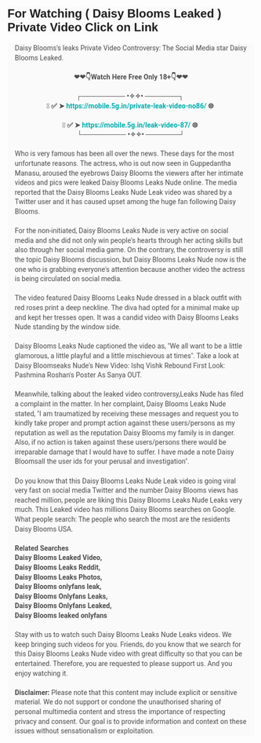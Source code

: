<h1 style="text-align: left;"><span style="background-color: #fafafa; color: #202020; font-family: helvetica_neue_boldcond, Arial, sans; font-size: 24px;">For Watching ( Daisy Blooms Leaked ) Private Video Click on Link</span></h1><div class="post-content clearfix" style="--tw-border-opacity: 1; --tw-ring-color: rgba(59,130,246,.5); --tw-ring-inset: var(--tw-empty,); --tw-ring-offset-color: #fff; --tw-ring-offset-shadow: 0 0 #0000; --tw-ring-offset-width: 0px; --tw-ring-shadow: 0 0 #0000; --tw-shadow: 0 0 #0000; background-color: #fafafa; border-color: rgba(228,228,231,var(--tw-border-opacity)); border-image: initial; border-style: solid; border-width: 0px; box-sizing: initial; clear: both; color: #202020; font-family: Roboto, sans-serif; font-size: 14px; margin-top: 10px;"><div class="post-description editable-container tooltip-on-mouse" style="--tw-border-opacity: 1; --tw-ring-color: rgba(59,130,246,.5); --tw-ring-inset: var(--tw-empty,); --tw-ring-offset-color: #fff; --tw-ring-offset-shadow: 0 0 #0000; --tw-ring-offset-width: 0px; --tw-ring-shadow: 0 0 #0000; --tw-shadow: 0 0 #0000; border-color: rgba(228,228,231,var(--tw-border-opacity)); border-image: initial; border-style: solid; border-width: 0px; box-sizing: initial; color: #4c4d4f; hyphens: auto; line-height: 1.4; margin-left: 15px; margin-right: 15px; overflow-wrap: break-word; position: relative;"><div class="tCustomization tCustomization_post_description" id="postDescription_4153597861" style="--tw-border-opacity: 1; --tw-ring-color: rgba(59,130,246,.5); --tw-ring-inset: var(--tw-empty,); --tw-ring-offset-color: #fff; --tw-ring-offset-shadow: 0 0 #0000; --tw-ring-offset-width: 0px; --tw-ring-shadow: 0 0 #0000; --tw-shadow: 0 0 #0000; border-color: rgba(228,228,231,var(--tw-border-opacity)); border-image: initial; border-style: solid; border-width: 0px; box-sizing: initial;"><p style="--tw-border-opacity: 1; --tw-ring-color: rgba(59,130,246,.5); --tw-ring-inset: var(--tw-empty,); --tw-ring-offset-color: #fff; --tw-ring-offset-shadow: 0 0 #0000; --tw-ring-offset-width: 0px; --tw-ring-shadow: 0 0 #0000; --tw-shadow: 0 0 #0000; border-color: rgba(228,228,231,var(--tw-border-opacity)); border-image: initial; border-style: solid; border-width: 0px; box-sizing: initial; hyphens: auto; margin: 0px; overflow-wrap: break-word;">Daisy Blooms's leaks Private Video Controversy: The Social Media star Daisy Blooms Leaked.</p><p style="--tw-border-opacity: 1; --tw-ring-color: rgba(59,130,246,.5); --tw-ring-inset: var(--tw-empty,); --tw-ring-offset-color: #fff; --tw-ring-offset-shadow: 0 0 #0000; --tw-ring-offset-width: 0px; --tw-ring-shadow: 0 0 #0000; --tw-shadow: 0 0 #0000; border-color: rgba(228,228,231,var(--tw-border-opacity)); border-image: initial; border-style: solid; border-width: 0px; box-sizing: initial; hyphens: auto; margin: 0px; overflow-wrap: break-word; text-align: center;"><br style="--tw-border-opacity: 1; --tw-ring-color: rgba(59,130,246,.5); --tw-ring-inset: var(--tw-empty,); --tw-ring-offset-color: #fff; --tw-ring-offset-shadow: 0 0 #0000; --tw-ring-offset-width: 0px; --tw-ring-shadow: 0 0 #0000; --tw-shadow: 0 0 #0000; border-color: rgba(228,228,231,var(--tw-border-opacity)); border-image: initial; border-style: solid; border-width: 0px; box-sizing: initial;" /></p><p style="--tw-border-opacity: 1; --tw-ring-color: rgba(59,130,246,.5); --tw-ring-inset: var(--tw-empty,); --tw-ring-offset-color: #fff; --tw-ring-offset-shadow: 0 0 #0000; --tw-ring-offset-width: 0px; --tw-ring-shadow: 0 0 #0000; --tw-shadow: 0 0 #0000; border-color: rgba(228,228,231,var(--tw-border-opacity)); border-image: initial; border-style: solid; border-width: 0px; box-sizing: initial; hyphens: auto; margin: 0px; overflow-wrap: break-word; text-align: center;"><span style="--tw-border-opacity: 1; --tw-ring-color: rgba(59,130,246,.5); --tw-ring-inset: var(--tw-empty,); --tw-ring-offset-color: #fff; --tw-ring-offset-shadow: 0 0 #0000; --tw-ring-offset-width: 0px; --tw-ring-shadow: 0 0 #0000; --tw-shadow: 0 0 #0000; border-color: rgba(228,228,231,var(--tw-border-opacity)); border-image: initial; border-style: solid; border-width: 0px; box-sizing: initial; font-weight: 700;">❤❤👇Watch Here Free Only 18+👇❤❤​</span></p><p style="--tw-border-opacity: 1; --tw-ring-color: rgba(59,130,246,.5); --tw-ring-inset: var(--tw-empty,); --tw-ring-offset-color: #fff; --tw-ring-offset-shadow: 0 0 #0000; --tw-ring-offset-width: 0px; --tw-ring-shadow: 0 0 #0000; --tw-shadow: 0 0 #0000; border-color: rgba(228,228,231,var(--tw-border-opacity)); border-image: initial; border-style: solid; border-width: 0px; box-sizing: initial; hyphens: auto; margin: 0px; overflow-wrap: break-word; text-align: center;">&nbsp;</p><p style="--tw-border-opacity: 1; --tw-ring-color: rgba(59,130,246,.5); --tw-ring-inset: var(--tw-empty,); --tw-ring-offset-color: #fff; --tw-ring-offset-shadow: 0 0 #0000; --tw-ring-offset-width: 0px; --tw-ring-shadow: 0 0 #0000; --tw-shadow: 0 0 #0000; border-color: rgba(228,228,231,var(--tw-border-opacity)); border-image: initial; border-style: solid; border-width: 0px; box-sizing: initial; hyphens: auto; margin: 0px; overflow-wrap: break-word; text-align: center;"><span style="--tw-border-opacity: 1; --tw-ring-color: rgba(59,130,246,.5); --tw-ring-inset: var(--tw-empty,); --tw-ring-offset-color: #fff; --tw-ring-offset-shadow: 0 0 #0000; --tw-ring-offset-width: 0px; --tw-ring-shadow: 0 0 #0000; --tw-shadow: 0 0 #0000; border-color: rgba(228,228,231,var(--tw-border-opacity)); border-image: initial; border-style: solid; border-width: 0px; box-sizing: initial; font-weight: 700;">┌───────── •✧✧• ───────┐</span>&nbsp;</p><p style="--tw-border-opacity: 1; --tw-ring-color: rgba(59,130,246,.5); --tw-ring-inset: var(--tw-empty,); --tw-ring-offset-color: #fff; --tw-ring-offset-shadow: 0 0 #0000; --tw-ring-offset-width: 0px; --tw-ring-shadow: 0 0 #0000; --tw-shadow: 0 0 #0000; border-color: rgba(228,228,231,var(--tw-border-opacity)); border-image: initial; border-style: solid; border-width: 0px; box-sizing: initial; hyphens: auto; margin: 0px; overflow-wrap: break-word; text-align: center;"><span style="--tw-border-opacity: 1; --tw-ring-color: rgba(59,130,246,.5); --tw-ring-inset: var(--tw-empty,); --tw-ring-offset-color: #fff; --tw-ring-offset-shadow: 0 0 #0000; --tw-ring-offset-width: 0px; --tw-ring-shadow: 0 0 #0000; --tw-shadow: 0 0 #0000; border-color: rgba(228,228,231,var(--tw-border-opacity)); border-image: initial; border-style: solid; border-width: 0px; box-sizing: initial; font-weight: 700;">📌 ✅ ➤&nbsp;<a href="https://mobile.5g.in/private-leak-video-no86/" rel="nofollow" style="--tw-border-opacity: 1; --tw-ring-color: rgba(59,130,246,.5); --tw-ring-inset: var(--tw-empty,); --tw-ring-offset-color: #fff; --tw-ring-offset-shadow: 0 0 #0000; --tw-ring-offset-width: 0px; --tw-ring-shadow: 0 0 #0000; --tw-shadow: 0 0 #0000; border-color: rgba(228,228,231,var(--tw-border-opacity)); border-image: initial; border-style: solid; border-width: 0px; box-sizing: initial; color: #00adae; cursor: pointer; hyphens: auto; overflow-wrap: break-word; text-decoration-line: none;" target="_blank">https://mobile.5g.in/private-leak-video-no86/</a>&nbsp;🌐​</span>&nbsp;</p><p style="--tw-border-opacity: 1; --tw-ring-color: rgba(59,130,246,.5); --tw-ring-inset: var(--tw-empty,); --tw-ring-offset-color: #fff; --tw-ring-offset-shadow: 0 0 #0000; --tw-ring-offset-width: 0px; --tw-ring-shadow: 0 0 #0000; --tw-shadow: 0 0 #0000; border-color: rgba(228,228,231,var(--tw-border-opacity)); border-image: initial; border-style: solid; border-width: 0px; box-sizing: initial; hyphens: auto; margin: 0px; overflow-wrap: break-word; text-align: center;">&nbsp;</p><p style="--tw-border-opacity: 1; --tw-ring-color: rgba(59,130,246,.5); --tw-ring-inset: var(--tw-empty,); --tw-ring-offset-color: #fff; --tw-ring-offset-shadow: 0 0 #0000; --tw-ring-offset-width: 0px; --tw-ring-shadow: 0 0 #0000; --tw-shadow: 0 0 #0000; border-color: rgba(228,228,231,var(--tw-border-opacity)); border-image: initial; border-style: solid; border-width: 0px; box-sizing: initial; hyphens: auto; margin: 0px; overflow-wrap: break-word; text-align: center;"><span style="--tw-border-opacity: 1; --tw-ring-color: rgba(59,130,246,.5); --tw-ring-inset: var(--tw-empty,); --tw-ring-offset-color: #fff; --tw-ring-offset-shadow: 0 0 #0000; --tw-ring-offset-width: 0px; --tw-ring-shadow: 0 0 #0000; --tw-shadow: 0 0 #0000; border-color: rgba(228,228,231,var(--tw-border-opacity)); border-image: initial; border-style: solid; border-width: 0px; box-sizing: initial; font-weight: 700;">📌 ✅ ➤&nbsp;<a href="https://mobile.5g.in/leak-video-87/" rel="nofollow" style="--tw-border-opacity: 1; --tw-ring-color: rgba(59,130,246,.5); --tw-ring-inset: var(--tw-empty,); --tw-ring-offset-color: #fff; --tw-ring-offset-shadow: 0 0 #0000; --tw-ring-offset-width: 0px; --tw-ring-shadow: 0 0 #0000; --tw-shadow: 0 0 #0000; border-color: rgba(228,228,231,var(--tw-border-opacity)); border-image: initial; border-style: solid; border-width: 0px; box-sizing: initial; color: #00adae; cursor: pointer; hyphens: auto; overflow-wrap: break-word; text-decoration-line: none;" target="_blank">https://mobile.5g.in/leak-video-87/</a>&nbsp;🌐​</span>&nbsp;</p><p style="--tw-border-opacity: 1; --tw-ring-color: rgba(59,130,246,.5); --tw-ring-inset: var(--tw-empty,); --tw-ring-offset-color: #fff; --tw-ring-offset-shadow: 0 0 #0000; --tw-ring-offset-width: 0px; --tw-ring-shadow: 0 0 #0000; --tw-shadow: 0 0 #0000; border-color: rgba(228,228,231,var(--tw-border-opacity)); border-image: initial; border-style: solid; border-width: 0px; box-sizing: initial; hyphens: auto; margin: 0px; overflow-wrap: break-word; text-align: center;"><span style="--tw-border-opacity: 1; --tw-ring-color: rgba(59,130,246,.5); --tw-ring-inset: var(--tw-empty,); --tw-ring-offset-color: #fff; --tw-ring-offset-shadow: 0 0 #0000; --tw-ring-offset-width: 0px; --tw-ring-shadow: 0 0 #0000; --tw-shadow: 0 0 #0000; border-color: rgba(228,228,231,var(--tw-border-opacity)); border-image: initial; border-style: solid; border-width: 0px; box-sizing: initial; font-weight: 700;">└───────── •✧✧• ───────┘</span></p><p style="--tw-border-opacity: 1; --tw-ring-color: rgba(59,130,246,.5); --tw-ring-inset: var(--tw-empty,); --tw-ring-offset-color: #fff; --tw-ring-offset-shadow: 0 0 #0000; --tw-ring-offset-width: 0px; --tw-ring-shadow: 0 0 #0000; --tw-shadow: 0 0 #0000; border-color: rgba(228,228,231,var(--tw-border-opacity)); border-image: initial; border-style: solid; border-width: 0px; box-sizing: initial; hyphens: auto; margin: 0px; overflow-wrap: break-word; text-align: center;">&nbsp;</p><p style="--tw-border-opacity: 1; --tw-ring-color: rgba(59,130,246,.5); --tw-ring-inset: var(--tw-empty,); --tw-ring-offset-color: #fff; --tw-ring-offset-shadow: 0 0 #0000; --tw-ring-offset-width: 0px; --tw-ring-shadow: 0 0 #0000; --tw-shadow: 0 0 #0000; border-color: rgba(228,228,231,var(--tw-border-opacity)); border-image: initial; border-style: solid; border-width: 0px; box-sizing: initial; hyphens: auto; margin: 0px; overflow-wrap: break-word;">Who is very famous has been all over the news. These days for the most unfortunate reasons. The actress, who is out now seen in Guppedantha Manasu, aroused the eyebrows Daisy Blooms the viewers after her intimate videos and pics were leaked Daisy Blooms Leaks Nude online. The media reported that the Daisy Blooms Leaks Nude Leak video was shared by a Twitter user and it has caused upset among the huge fan following Daisy Blooms.</p><p style="--tw-border-opacity: 1; --tw-ring-color: rgba(59,130,246,.5); --tw-ring-inset: var(--tw-empty,); --tw-ring-offset-color: #fff; --tw-ring-offset-shadow: 0 0 #0000; --tw-ring-offset-width: 0px; --tw-ring-shadow: 0 0 #0000; --tw-shadow: 0 0 #0000; border-color: rgba(228,228,231,var(--tw-border-opacity)); border-image: initial; border-style: solid; border-width: 0px; box-sizing: initial; hyphens: auto; margin: 0px; overflow-wrap: break-word;">&nbsp;</p><p style="--tw-border-opacity: 1; --tw-ring-color: rgba(59,130,246,.5); --tw-ring-inset: var(--tw-empty,); --tw-ring-offset-color: #fff; --tw-ring-offset-shadow: 0 0 #0000; --tw-ring-offset-width: 0px; --tw-ring-shadow: 0 0 #0000; --tw-shadow: 0 0 #0000; border-color: rgba(228,228,231,var(--tw-border-opacity)); border-image: initial; border-style: solid; border-width: 0px; box-sizing: initial; hyphens: auto; margin: 0px; overflow-wrap: break-word;">For the non-initiated, Daisy Blooms Leaks Nude is very active on social media and she did not only win people's hearts through her acting skills but also through her social media game. On the contrary, the controversy is still the topic Daisy Blooms discussion, but Daisy Blooms Leaks Nude now is the one who is grabbing everyone's attention because another video the actress is being circulated on social media.</p><p style="--tw-border-opacity: 1; --tw-ring-color: rgba(59,130,246,.5); --tw-ring-inset: var(--tw-empty,); --tw-ring-offset-color: #fff; --tw-ring-offset-shadow: 0 0 #0000; --tw-ring-offset-width: 0px; --tw-ring-shadow: 0 0 #0000; --tw-shadow: 0 0 #0000; border-color: rgba(228,228,231,var(--tw-border-opacity)); border-image: initial; border-style: solid; border-width: 0px; box-sizing: initial; hyphens: auto; margin: 0px; overflow-wrap: break-word;"><br style="--tw-border-opacity: 1; --tw-ring-color: rgba(59,130,246,.5); --tw-ring-inset: var(--tw-empty,); --tw-ring-offset-color: #fff; --tw-ring-offset-shadow: 0 0 #0000; --tw-ring-offset-width: 0px; --tw-ring-shadow: 0 0 #0000; --tw-shadow: 0 0 #0000; border-color: rgba(228,228,231,var(--tw-border-opacity)); border-image: initial; border-style: solid; border-width: 0px; box-sizing: initial;" />The video featured Daisy Blooms Leaks Nude dressed in a black outfit with red roses print a deep neckline. The diva had opted for a minimal make up and kept her tresses open. It was a candid video with Daisy Blooms Leaks Nude standing by the window side.</p><p style="--tw-border-opacity: 1; --tw-ring-color: rgba(59,130,246,.5); --tw-ring-inset: var(--tw-empty,); --tw-ring-offset-color: #fff; --tw-ring-offset-shadow: 0 0 #0000; --tw-ring-offset-width: 0px; --tw-ring-shadow: 0 0 #0000; --tw-shadow: 0 0 #0000; border-color: rgba(228,228,231,var(--tw-border-opacity)); border-image: initial; border-style: solid; border-width: 0px; box-sizing: initial; hyphens: auto; margin: 0px; overflow-wrap: break-word;"><br /></p><p style="--tw-border-opacity: 1; --tw-ring-color: rgba(59,130,246,.5); --tw-ring-inset: var(--tw-empty,); --tw-ring-offset-color: #fff; --tw-ring-offset-shadow: 0 0 #0000; --tw-ring-offset-width: 0px; --tw-ring-shadow: 0 0 #0000; --tw-shadow: 0 0 #0000; border-color: rgba(228,228,231,var(--tw-border-opacity)); border-image: initial; border-style: solid; border-width: 0px; box-sizing: initial; hyphens: auto; margin: 0px; overflow-wrap: break-word;">Daisy Blooms Leaks Nude captioned the video as, "We all want to be a little glamorous, a little playful and a little mischievous at times". Take a look at Daisy Bloomseaks Nude's New Video: Ishq Vishk Rebound First Look: Pashmina Roshan's Poster As Sanya OUT.</p><p style="--tw-border-opacity: 1; --tw-ring-color: rgba(59,130,246,.5); --tw-ring-inset: var(--tw-empty,); --tw-ring-offset-color: #fff; --tw-ring-offset-shadow: 0 0 #0000; --tw-ring-offset-width: 0px; --tw-ring-shadow: 0 0 #0000; --tw-shadow: 0 0 #0000; border-color: rgba(228,228,231,var(--tw-border-opacity)); border-image: initial; border-style: solid; border-width: 0px; box-sizing: initial; hyphens: auto; margin: 0px; overflow-wrap: break-word;"><br /></p><p style="--tw-border-opacity: 1; --tw-ring-color: rgba(59,130,246,.5); --tw-ring-inset: var(--tw-empty,); --tw-ring-offset-color: #fff; --tw-ring-offset-shadow: 0 0 #0000; --tw-ring-offset-width: 0px; --tw-ring-shadow: 0 0 #0000; --tw-shadow: 0 0 #0000; border-color: rgba(228,228,231,var(--tw-border-opacity)); border-image: initial; border-style: solid; border-width: 0px; box-sizing: initial; hyphens: auto; margin: 0px; overflow-wrap: break-word;">Meanwhile, talking about the leaked video controversy,Leaks Nude has filed a complaint in the matter. In her complaint, Daisy Blooms Leaks Nude stated, "I am traumatized by receiving these messages and request you to kindly take proper and prompt action against these users/persons as my reputation as well as the reputation Daisy Blooms my family is in danger. Also, if no action is taken against these users/persons there would be irreparable damage that I would have to suffer. I have made a note Daisy Bloomsall the user ids for your perusal and investigation".</p><p style="--tw-border-opacity: 1; --tw-ring-color: rgba(59,130,246,.5); --tw-ring-inset: var(--tw-empty,); --tw-ring-offset-color: #fff; --tw-ring-offset-shadow: 0 0 #0000; --tw-ring-offset-width: 0px; --tw-ring-shadow: 0 0 #0000; --tw-shadow: 0 0 #0000; border-color: rgba(228,228,231,var(--tw-border-opacity)); border-image: initial; border-style: solid; border-width: 0px; box-sizing: initial; hyphens: auto; margin: 0px; overflow-wrap: break-word;">&nbsp;</p><p style="--tw-border-opacity: 1; --tw-ring-color: rgba(59,130,246,.5); --tw-ring-inset: var(--tw-empty,); --tw-ring-offset-color: #fff; --tw-ring-offset-shadow: 0 0 #0000; --tw-ring-offset-width: 0px; --tw-ring-shadow: 0 0 #0000; --tw-shadow: 0 0 #0000; border-color: rgba(228,228,231,var(--tw-border-opacity)); border-image: initial; border-style: solid; border-width: 0px; box-sizing: initial; hyphens: auto; margin: 0px; overflow-wrap: break-word;">Do you know that this Daisy Blooms Leaks Nude Leak video is going viral very fast on social media Twitter and the number Daisy Blooms views has reached million, people are liking this Daisy Blooms Leaks Nude Leaks very much. This Leaked video has millions Daisy Blooms searches on Google. What people search: The people who search the most are the residents Daisy Blooms USA.</p><p style="--tw-border-opacity: 1; --tw-ring-color: rgba(59,130,246,.5); --tw-ring-inset: var(--tw-empty,); --tw-ring-offset-color: #fff; --tw-ring-offset-shadow: 0 0 #0000; --tw-ring-offset-width: 0px; --tw-ring-shadow: 0 0 #0000; --tw-shadow: 0 0 #0000; border-color: rgba(228,228,231,var(--tw-border-opacity)); border-image: initial; border-style: solid; border-width: 0px; box-sizing: initial; hyphens: auto; margin: 0px; overflow-wrap: break-word;">&nbsp;</p><p style="--tw-border-opacity: 1; --tw-ring-color: rgba(59,130,246,.5); --tw-ring-inset: var(--tw-empty,); --tw-ring-offset-color: #fff; --tw-ring-offset-shadow: 0 0 #0000; --tw-ring-offset-width: 0px; --tw-ring-shadow: 0 0 #0000; --tw-shadow: 0 0 #0000; border-color: rgba(228,228,231,var(--tw-border-opacity)); border-image: initial; border-style: solid; border-width: 0px; box-sizing: initial; hyphens: auto; margin: 0px; overflow-wrap: break-word;"><span style="--tw-border-opacity: 1; --tw-ring-color: rgba(59,130,246,.5); --tw-ring-inset: var(--tw-empty,); --tw-ring-offset-color: #fff; --tw-ring-offset-shadow: 0 0 #0000; --tw-ring-offset-width: 0px; --tw-ring-shadow: 0 0 #0000; --tw-shadow: 0 0 #0000; border-color: rgba(228,228,231,var(--tw-border-opacity)); border-image: initial; border-style: solid; border-width: 0px; box-sizing: initial; font-weight: 700;">Related Searches</span><br style="--tw-border-opacity: 1; --tw-ring-color: rgba(59,130,246,.5); --tw-ring-inset: var(--tw-empty,); --tw-ring-offset-color: #fff; --tw-ring-offset-shadow: 0 0 #0000; --tw-ring-offset-width: 0px; --tw-ring-shadow: 0 0 #0000; --tw-shadow: 0 0 #0000; border-color: rgba(228,228,231,var(--tw-border-opacity)); border-image: initial; border-style: solid; border-width: 0px; box-sizing: initial;" /><span style="--tw-border-opacity: 1; --tw-ring-color: rgba(59,130,246,.5); --tw-ring-inset: var(--tw-empty,); --tw-ring-offset-color: #fff; --tw-ring-offset-shadow: 0 0 #0000; --tw-ring-offset-width: 0px; --tw-ring-shadow: 0 0 #0000; --tw-shadow: 0 0 #0000; border-color: rgba(228,228,231,var(--tw-border-opacity)); border-image: initial; border-style: solid; border-width: 0px; box-sizing: initial; font-weight: 700;">Daisy Blooms Leaked Video,</span><br style="--tw-border-opacity: 1; --tw-ring-color: rgba(59,130,246,.5); --tw-ring-inset: var(--tw-empty,); --tw-ring-offset-color: #fff; --tw-ring-offset-shadow: 0 0 #0000; --tw-ring-offset-width: 0px; --tw-ring-shadow: 0 0 #0000; --tw-shadow: 0 0 #0000; border-color: rgba(228,228,231,var(--tw-border-opacity)); border-image: initial; border-style: solid; border-width: 0px; box-sizing: initial;" /><span style="--tw-border-opacity: 1; --tw-ring-color: rgba(59,130,246,.5); --tw-ring-inset: var(--tw-empty,); --tw-ring-offset-color: #fff; --tw-ring-offset-shadow: 0 0 #0000; --tw-ring-offset-width: 0px; --tw-ring-shadow: 0 0 #0000; --tw-shadow: 0 0 #0000; border-color: rgba(228,228,231,var(--tw-border-opacity)); border-image: initial; border-style: solid; border-width: 0px; box-sizing: initial; font-weight: 700;">Daisy Blooms Leaks Reddit,</span><br style="--tw-border-opacity: 1; --tw-ring-color: rgba(59,130,246,.5); --tw-ring-inset: var(--tw-empty,); --tw-ring-offset-color: #fff; --tw-ring-offset-shadow: 0 0 #0000; --tw-ring-offset-width: 0px; --tw-ring-shadow: 0 0 #0000; --tw-shadow: 0 0 #0000; border-color: rgba(228,228,231,var(--tw-border-opacity)); border-image: initial; border-style: solid; border-width: 0px; box-sizing: initial;" /><span style="--tw-border-opacity: 1; --tw-ring-color: rgba(59,130,246,.5); --tw-ring-inset: var(--tw-empty,); --tw-ring-offset-color: #fff; --tw-ring-offset-shadow: 0 0 #0000; --tw-ring-offset-width: 0px; --tw-ring-shadow: 0 0 #0000; --tw-shadow: 0 0 #0000; border-color: rgba(228,228,231,var(--tw-border-opacity)); border-image: initial; border-style: solid; border-width: 0px; box-sizing: initial; font-weight: 700;">Daisy Blooms Leaks Photos,</span><br style="--tw-border-opacity: 1; --tw-ring-color: rgba(59,130,246,.5); --tw-ring-inset: var(--tw-empty,); --tw-ring-offset-color: #fff; --tw-ring-offset-shadow: 0 0 #0000; --tw-ring-offset-width: 0px; --tw-ring-shadow: 0 0 #0000; --tw-shadow: 0 0 #0000; border-color: rgba(228,228,231,var(--tw-border-opacity)); border-image: initial; border-style: solid; border-width: 0px; box-sizing: initial;" /><span style="--tw-border-opacity: 1; --tw-ring-color: rgba(59,130,246,.5); --tw-ring-inset: var(--tw-empty,); --tw-ring-offset-color: #fff; --tw-ring-offset-shadow: 0 0 #0000; --tw-ring-offset-width: 0px; --tw-ring-shadow: 0 0 #0000; --tw-shadow: 0 0 #0000; border-color: rgba(228,228,231,var(--tw-border-opacity)); border-image: initial; border-style: solid; border-width: 0px; box-sizing: initial; font-weight: 700;">Daisy Blooms onlyfans leak,</span><br style="--tw-border-opacity: 1; --tw-ring-color: rgba(59,130,246,.5); --tw-ring-inset: var(--tw-empty,); --tw-ring-offset-color: #fff; --tw-ring-offset-shadow: 0 0 #0000; --tw-ring-offset-width: 0px; --tw-ring-shadow: 0 0 #0000; --tw-shadow: 0 0 #0000; border-color: rgba(228,228,231,var(--tw-border-opacity)); border-image: initial; border-style: solid; border-width: 0px; box-sizing: initial;" /><span style="--tw-border-opacity: 1; --tw-ring-color: rgba(59,130,246,.5); --tw-ring-inset: var(--tw-empty,); --tw-ring-offset-color: #fff; --tw-ring-offset-shadow: 0 0 #0000; --tw-ring-offset-width: 0px; --tw-ring-shadow: 0 0 #0000; --tw-shadow: 0 0 #0000; border-color: rgba(228,228,231,var(--tw-border-opacity)); border-image: initial; border-style: solid; border-width: 0px; box-sizing: initial; font-weight: 700;">Daisy Blooms Onlyfans Leaks,</span><br style="--tw-border-opacity: 1; --tw-ring-color: rgba(59,130,246,.5); --tw-ring-inset: var(--tw-empty,); --tw-ring-offset-color: #fff; --tw-ring-offset-shadow: 0 0 #0000; --tw-ring-offset-width: 0px; --tw-ring-shadow: 0 0 #0000; --tw-shadow: 0 0 #0000; border-color: rgba(228,228,231,var(--tw-border-opacity)); border-image: initial; border-style: solid; border-width: 0px; box-sizing: initial;" /><span style="--tw-border-opacity: 1; --tw-ring-color: rgba(59,130,246,.5); --tw-ring-inset: var(--tw-empty,); --tw-ring-offset-color: #fff; --tw-ring-offset-shadow: 0 0 #0000; --tw-ring-offset-width: 0px; --tw-ring-shadow: 0 0 #0000; --tw-shadow: 0 0 #0000; border-color: rgba(228,228,231,var(--tw-border-opacity)); border-image: initial; border-style: solid; border-width: 0px; box-sizing: initial; font-weight: 700;">Daisy Blooms Onlyfans Leaked,</span><br style="--tw-border-opacity: 1; --tw-ring-color: rgba(59,130,246,.5); --tw-ring-inset: var(--tw-empty,); --tw-ring-offset-color: #fff; --tw-ring-offset-shadow: 0 0 #0000; --tw-ring-offset-width: 0px; --tw-ring-shadow: 0 0 #0000; --tw-shadow: 0 0 #0000; border-color: rgba(228,228,231,var(--tw-border-opacity)); border-image: initial; border-style: solid; border-width: 0px; box-sizing: initial;" /><span style="--tw-border-opacity: 1; --tw-ring-color: rgba(59,130,246,.5); --tw-ring-inset: var(--tw-empty,); --tw-ring-offset-color: #fff; --tw-ring-offset-shadow: 0 0 #0000; --tw-ring-offset-width: 0px; --tw-ring-shadow: 0 0 #0000; --tw-shadow: 0 0 #0000; border-color: rgba(228,228,231,var(--tw-border-opacity)); border-image: initial; border-style: solid; border-width: 0px; box-sizing: initial; font-weight: 700;">Daisy Blooms leaked onlyfans</span></p><p style="--tw-border-opacity: 1; --tw-ring-color: rgba(59,130,246,.5); --tw-ring-inset: var(--tw-empty,); --tw-ring-offset-color: #fff; --tw-ring-offset-shadow: 0 0 #0000; --tw-ring-offset-width: 0px; --tw-ring-shadow: 0 0 #0000; --tw-shadow: 0 0 #0000; border-color: rgba(228,228,231,var(--tw-border-opacity)); border-image: initial; border-style: solid; border-width: 0px; box-sizing: initial; hyphens: auto; margin: 0px; overflow-wrap: break-word;"><br style="--tw-border-opacity: 1; --tw-ring-color: rgba(59,130,246,.5); --tw-ring-inset: var(--tw-empty,); --tw-ring-offset-color: #fff; --tw-ring-offset-shadow: 0 0 #0000; --tw-ring-offset-width: 0px; --tw-ring-shadow: 0 0 #0000; --tw-shadow: 0 0 #0000; border-color: rgba(228,228,231,var(--tw-border-opacity)); border-image: initial; border-style: solid; border-width: 0px; box-sizing: initial;" />Stay with us to watch such Daisy Blooms Leaks Nude Leaks videos. We keep bringing such videos for you. Friends, do you know that we search for this Daisy Blooms Leaks Nude video with great difficulty so that you can be entertained. Therefore, you are requested to please support us. And you enjoy watching it.</p><p style="--tw-border-opacity: 1; --tw-ring-color: rgba(59,130,246,.5); --tw-ring-inset: var(--tw-empty,); --tw-ring-offset-color: #fff; --tw-ring-offset-shadow: 0 0 #0000; --tw-ring-offset-width: 0px; --tw-ring-shadow: 0 0 #0000; --tw-shadow: 0 0 #0000; border-color: rgba(228,228,231,var(--tw-border-opacity)); border-image: initial; border-style: solid; border-width: 0px; box-sizing: initial; hyphens: auto; margin: 0px; overflow-wrap: break-word;">&nbsp;</p><p style="--tw-border-opacity: 1; --tw-ring-color: rgba(59,130,246,.5); --tw-ring-inset: var(--tw-empty,); --tw-ring-offset-color: #fff; --tw-ring-offset-shadow: 0 0 #0000; --tw-ring-offset-width: 0px; --tw-ring-shadow: 0 0 #0000; --tw-shadow: 0 0 #0000; border-color: rgba(228,228,231,var(--tw-border-opacity)); border-image: initial; border-style: solid; border-width: 0px; box-sizing: initial; hyphens: auto; margin: 0px; overflow-wrap: break-word;"><span style="--tw-border-opacity: 1; --tw-ring-color: rgba(59,130,246,.5); --tw-ring-inset: var(--tw-empty,); --tw-ring-offset-color: #fff; --tw-ring-offset-shadow: 0 0 #0000; --tw-ring-offset-width: 0px; --tw-ring-shadow: 0 0 #0000; --tw-shadow: 0 0 #0000; border-color: rgba(228,228,231,var(--tw-border-opacity)); border-image: initial; border-style: solid; border-width: 0px; box-sizing: initial; font-weight: 700;">Disclaimer:</span>&nbsp;Please note that this content may include explicit or sensitive material. We do not support or condone the unauthorised sharing of personal multimedia content and stress the importance of respecting privacy and consent. Our goal is to provide information and context on these issues without sensationalism or exploitation.</p></div></div></div>

